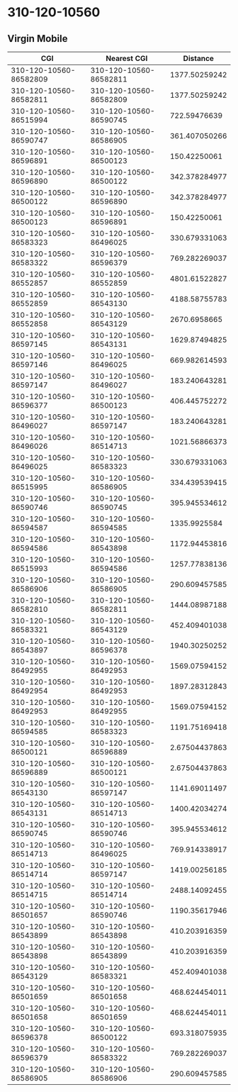 # 310-120-10560
## Virgin Mobile


| CGI | Nearest CGI | Distance |
|-----|-------------|----------|
| 310-120-10560-86582809 | 310-120-10560-86582811 | 1377.50259242 |
| 310-120-10560-86582811 | 310-120-10560-86582809 | 1377.50259242 |
| 310-120-10560-86515994 | 310-120-10560-86590745 | 722.59476639 |
| 310-120-10560-86590747 | 310-120-10560-86586905 | 361.407050266 |
| 310-120-10560-86596891 | 310-120-10560-86500123 | 150.42250061 |
| 310-120-10560-86596890 | 310-120-10560-86500122 | 342.378284977 |
| 310-120-10560-86500122 | 310-120-10560-86596890 | 342.378284977 |
| 310-120-10560-86500123 | 310-120-10560-86596891 | 150.42250061 |
| 310-120-10560-86583323 | 310-120-10560-86496025 | 330.679331063 |
| 310-120-10560-86583322 | 310-120-10560-86596379 | 769.282269037 |
| 310-120-10560-86552857 | 310-120-10560-86552859 | 4801.61522827 |
| 310-120-10560-86552859 | 310-120-10560-86543130 | 4188.58755783 |
| 310-120-10560-86552858 | 310-120-10560-86543129 | 2670.6958665 |
| 310-120-10560-86597145 | 310-120-10560-86543131 | 1629.87494825 |
| 310-120-10560-86597146 | 310-120-10560-86496025 | 669.982614593 |
| 310-120-10560-86597147 | 310-120-10560-86496027 | 183.240643281 |
| 310-120-10560-86596377 | 310-120-10560-86500123 | 406.445752272 |
| 310-120-10560-86496027 | 310-120-10560-86597147 | 183.240643281 |
| 310-120-10560-86496026 | 310-120-10560-86514713 | 1021.56866373 |
| 310-120-10560-86496025 | 310-120-10560-86583323 | 330.679331063 |
| 310-120-10560-86515995 | 310-120-10560-86586905 | 334.439539415 |
| 310-120-10560-86590746 | 310-120-10560-86590745 | 395.945534612 |
| 310-120-10560-86594587 | 310-120-10560-86594585 | 1335.9925584 |
| 310-120-10560-86594586 | 310-120-10560-86543898 | 1172.94453816 |
| 310-120-10560-86515993 | 310-120-10560-86594586 | 1257.77838136 |
| 310-120-10560-86586906 | 310-120-10560-86586905 | 290.609457585 |
| 310-120-10560-86582810 | 310-120-10560-86582811 | 1444.08987188 |
| 310-120-10560-86583321 | 310-120-10560-86543129 | 452.409401038 |
| 310-120-10560-86543897 | 310-120-10560-86596378 | 1940.30250252 |
| 310-120-10560-86492955 | 310-120-10560-86492953 | 1569.07594152 |
| 310-120-10560-86492954 | 310-120-10560-86492953 | 1897.28312843 |
| 310-120-10560-86492953 | 310-120-10560-86492955 | 1569.07594152 |
| 310-120-10560-86594585 | 310-120-10560-86583323 | 1191.75169418 |
| 310-120-10560-86500121 | 310-120-10560-86596889 | 2.67504437863 |
| 310-120-10560-86596889 | 310-120-10560-86500121 | 2.67504437863 |
| 310-120-10560-86543130 | 310-120-10560-86597147 | 1141.69011497 |
| 310-120-10560-86543131 | 310-120-10560-86514713 | 1400.42034274 |
| 310-120-10560-86590745 | 310-120-10560-86590746 | 395.945534612 |
| 310-120-10560-86514713 | 310-120-10560-86496025 | 769.914338917 |
| 310-120-10560-86514714 | 310-120-10560-86597147 | 1419.00256185 |
| 310-120-10560-86514715 | 310-120-10560-86514714 | 2488.14092455 |
| 310-120-10560-86501657 | 310-120-10560-86590746 | 1190.35617946 |
| 310-120-10560-86543899 | 310-120-10560-86543898 | 410.203916359 |
| 310-120-10560-86543898 | 310-120-10560-86543899 | 410.203916359 |
| 310-120-10560-86543129 | 310-120-10560-86583321 | 452.409401038 |
| 310-120-10560-86501659 | 310-120-10560-86501658 | 468.624454011 |
| 310-120-10560-86501658 | 310-120-10560-86501659 | 468.624454011 |
| 310-120-10560-86596378 | 310-120-10560-86500122 | 693.318075935 |
| 310-120-10560-86596379 | 310-120-10560-86583322 | 769.282269037 |
| 310-120-10560-86586905 | 310-120-10560-86586906 | 290.609457585 |

